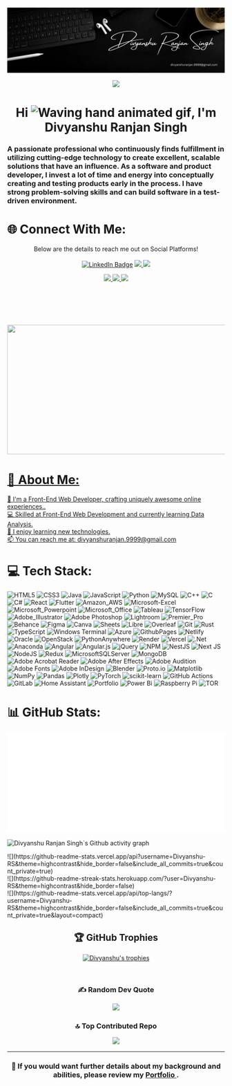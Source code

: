![logo](https://github.com/Divyanshu-RS/Divyanshu-RS/blob/main/Divyanshu%20Banner%20For%20Github.gif)
<p align="center"><img src="https://user-images.githubusercontent.com/74038190/226190894-18e959ba-d458-4a94-ac44-790190f2a947.gif" width="250"/></p>
<p align="center">

<h1 align="center"> Hi  <img src="https://raw.githubusercontent.com/nixin72/nixin72/master/wave.gif" 
         alt="Waving hand animated gif"
         height="45"
         width="45" />, I'm Divyanshu Ranjan Singh   </h1>
         
<p align="center">       
<h3> A passionate professional who continuously finds fulfillment in utilizing cutting-edge technology to create excellent, scalable solutions that have an influence. As a software and product developer, I invest a lot of time and energy into conceptually creating and testing products early in the process. I have strong problem-solving skills and can build software in a test-driven environment.</h3>
</p>

# 🌐 Connect With Me:
<p align="center"
<h4>Below are the details to reach me out on Social Platforms!</h4>
<br>
<br>
<a href="https://www.linkedin.com/in/divyanshu-ranjan-singh/"><img src="https://img.shields.io/badge/LinkedIn-blue?style=for-the-badge&logo=linkedin&logoColor=white" alt="LinkedIn Badge"></a> 
                  <a href="https://divyanshu0212.github.io/Divyanshu_Ranjan_Singh.github.io/"><img src="https://img.shields.io/badge/website-000000?style=for-the-badge&logo=About.me&logoColor=white"</a> 
         <a href="https://x.com/DivyanshuRS999?s=09"><img src="https://img.shields.io/badge/Twitter-1DA1F2?style=for-the-badge&logo=twitter&logoColor=white"</a>
</p>

 <p align="center"> 
 <a href="https://discord.com/users/1052578489401868321"><img src="https://img.shields.io/badge/Discord-7289DA?style=for-the-badge&logo=discord&logoColor=white"</a>
 <a href="https://leetcode.com/u/Divyanshu0212/"><img src="https://img.shields.io/badge/-LeetCode-FFA116?style=for-the-badge&logo=LeetCode&logoColor=black"</a>
<a href="https://www.behance.net/ranjancinema"><img src="https://img.shields.io/badge/-Behance-blue?style=for-the-badge&logo=behance&logoColor=white"</a>
 </p>
<br> 
<br>
<p align="center"><img src="https://komarev.com/ghpvc/?username=Divyanshu-RS&style=flat-square&color=blue" alt=""></p>

<h5 align="center">
<p align="center"><img src="https://media.giphy.com/media/dWesBcTLavkZuG35MI/giphy.gif" width="600" height="300"  /></p>
         
         
#  💫 About Me:
🔭 I'm a Front-End Web Developer, crafting uniquely awesome online experiences..<br>💻 Skilled at Front-End Web Development and currently learning Data Analysis.<br>🌱 I enjoy learning new technologies.<br>📫 You can reach me at: divyanshuranjan.9999@gmail.com 
 

# 💻 Tech Stack:
![HTML5](https://img.shields.io/badge/html5-%23E34F26.svg?style=for-the-badge&logo=html5&logoColor=white)  ![CSS3](https://img.shields.io/badge/css3-%231572B6.svg?style=for-the-badge&logo=css3&logoColor=white)  ![Java](https://img.shields.io/badge/java-%23ED8B00.svg?style=for-the-badge&logo=java&logoColor=white) ![JavaScript](https://img.shields.io/badge/javascript-%23323330.svg?style=for-the-badge&logo=javascript&logoColor=%23F7DF1E) ![Python](https://img.shields.io/badge/python-3670A0?style=for-the-badge&logo=python&logoColor=ffdd54) ![MySQL](https://img.shields.io/badge/MySQL-00000F?style=for-the-badge&logo=mysql&logoColor=white)  ![C++](https://img.shields.io/badge/C%2B%2B-00599C?style=for-the-badge&logo=c%2B%2B&logoColor=white) ![C](https://img.shields.io/badge/c-%2300599C.svg?style=for-the-badge&logo=c&logoColor=white) ![C#](https://img.shields.io/badge/C%23-239120?style=for-the-badge&logo=c-sharp&logoColor=white) ![React](https://img.shields.io/badge/React-20232A?style=for-the-badge&logo=react&logoColor=61DAFB) ![Flutter](https://img.shields.io/badge/Flutter-02569B?style=for-the-badge&logo=flutter&logoColor=white) ![Amazon_AWS](https://img.shields.io/badge/Amazon_AWS-232F3E?style=for-the-badge&logo=amazon-aws&logoColor=white) ![Microsoft-Excel](https://img.shields.io/badge/Microsoft_Excel-217346?style=for-the-badge&logo=microsoft-excel&logoColor=white) ![Microsoft_Powerpoint](https://img.shields.io/badge/Microsoft_PowerPoint-B7472A?style=for-the-badge&logo=microsoft-powerpoint&logoColor=white) ![Microsoft_Office](https://img.shields.io/badge/Microsoft_Office-D83B01?style=for-the-badge&logo=microsoft-office&logoColor=white) ![Tableau](https://img.shields.io/badge/Tableau-E97627?style=for-the-badge&logo=Tableau&logoColor=white) ![TensorFlow](https://img.shields.io/badge/TensorFlow-FF6F00?style=for-the-badge&logo=tensorflow&logoColor=white) ![Adobe_Illustrator](https://img.shields.io/badge/Adobe%20Illustrator-FF9A00?style=for-the-badge&logo=adobe%20illustrator&logoColor=white) ![Adobe Photoshop](https://img.shields.io/badge/adobephotoshop-%2331A8FF.svg?style=for-the-badge&logo=adobephotoshop&logoColor=white) ![Lightroom](https://img.shields.io/badge/Adobe%20Lightroom-31A8FF?style=for-the-badge&logo=Adobe%20Lightroom&logoColor=white) ![Premier_Pro](https://img.shields.io/badge/Adobe%20Premiere%20Pro-9999FF?style=for-the-badge&logo=Adobe%20Premiere%20Pro&logoColor=white) ![Behance](https://img.shields.io/badge/Behance-0054F7?style=for-the-badge&logo=behance&logoColor=white) ![Figma](https://img.shields.io/badge/Figma-F24E1E?style=for-the-badge&logo=figma&logoColor=white) ![Canva](https://img.shields.io/badge/Canva-%2300C4CC.svg?style=for-the-badge&logo=Canva&logoColor=white) ![Sheets](https://img.shields.io/badge/Google%20Sheets-34A853?style=for-the-badge&logo=google-sheets&logoColor=white) ![Libre](https://img.shields.io/badge/LibreOffice-18A303?style=for-the-badge&logo=LibreOffice&logoColor=white) ![Overleaf](https://img.shields.io/badge/Overleaf-47A141?style=for-the-badge&logo=Overleaf&logoColor=white) ![Git](https://img.shields.io/badge/GIT-E44C30?style=for-the-badge&logo=git&logoColor=white) ![Rust](https://img.shields.io/badge/rust-%23000000.svg?style=for-the-badge&logo=rust&logoColor=white) ![TypeScript](https://img.shields.io/badge/typescript-%23007ACC.svg?style=for-the-badge&logo=typescript&logoColor=white) ![Windows Terminal](https://img.shields.io/badge/Windows%20Terminal-%234D4D4D.svg?style=for-the-badge&logo=windows-terminal&logoColor=white) ![Azure](https://img.shields.io/badge/azure-%230072C6.svg?style=for-the-badge&logo=microsoftazure&logoColor=white) ![GithubPages](https://img.shields.io/badge/github%20pages-121013?style=for-the-badge&logo=github&logoColor=white) ![Netlify](https://img.shields.io/badge/netlify-%23000000.svg?style=for-the-badge&logo=netlify&logoColor=#00C7B7) ![Oracle](https://img.shields.io/badge/Oracle-F80000?style=for-the-badge&logo=oracle&logoColor=white) ![OpenStack](https://img.shields.io/badge/Openstack-%23f01742.svg?style=for-the-badge&logo=openstack&logoColor=white) ![PythonAnywhere](https://img.shields.io/badge/pythonanywhere-%232F9FD7.svg?style=for-the-badge&logo=pythonanywhere&logoColor=151515) ![Render](https://img.shields.io/badge/Render-%46E3B7.svg?style=for-the-badge&logo=render&logoColor=white) ![Vercel](https://img.shields.io/badge/vercel-%23000000.svg?style=for-the-badge&logo=vercel&logoColor=white) ![.Net](https://img.shields.io/badge/.NET-5C2D91?style=for-the-badge&logo=.net&logoColor=white) ![Anaconda](https://img.shields.io/badge/Anaconda-%2344A833.svg?style=for-the-badge&logo=anaconda&logoColor=white) ![Angular](https://img.shields.io/badge/angular-%23DD0031.svg?style=for-the-badge&logo=angular&logoColor=white) ![Angular.js](https://img.shields.io/badge/angular.js-%23E23237.svg?style=for-the-badge&logo=angularjs&logoColor=white) ![jQuery](https://img.shields.io/badge/jquery-%230769AD.svg?style=for-the-badge&logo=jquery&logoColor=white) ![NPM](https://img.shields.io/badge/NPM-%23CB3837.svg?style=for-the-badge&logo=npm&logoColor=white) ![NestJS](https://img.shields.io/badge/nestjs-%23E0234E.svg?style=for-the-badge&logo=nestjs&logoColor=white) ![Next JS](https://img.shields.io/badge/Next-black?style=for-the-badge&logo=next.js&logoColor=white) ![NodeJS](https://img.shields.io/badge/node.js-6DA55F?style=for-the-badge&logo=node.js&logoColor=white) ![Redux](https://img.shields.io/badge/redux-%23593d88.svg?style=for-the-badge&logo=redux&logoColor=white) ![MicrosoftSQLServer](https://img.shields.io/badge/Microsoft%20SQL%20Server-CC2927?style=for-the-badge&logo=microsoft%20sql%20server&logoColor=white) ![MongoDB](https://img.shields.io/badge/MongoDB-%234ea94b.svg?style=for-the-badge&logo=mongodb&logoColor=white) ![Adobe Acrobat Reader](https://img.shields.io/badge/Adobe%20Acrobat%20Reader-EC1C24.svg?style=for-the-badge&logo=Adobe%20Acrobat%20Reader&logoColor=white) ![Adobe After Effects](https://img.shields.io/badge/Adobe%20After%20Effects-9999FF.svg?style=for-the-badge&logo=Adobe%20After%20Effects&logoColor=white) ![Adobe Audition](https://img.shields.io/badge/Adobe%20Audition-9999FF.svg?style=for-the-badge&logo=Adobe%20Audition&logoColor=white) ![Adobe Fonts](https://img.shields.io/badge/Adobe%20Fonts-000B1D.svg?style=for-the-badge&logo=Adobe%20Fonts&logoColor=white) ![Adobe InDesign](https://img.shields.io/badge/Adobe%20InDesign-49021F?style=for-the-badge&logo=adobeindesign&logoColor=FF3366) ![Blender](https://img.shields.io/badge/blender-%23F5792A.svg?style=for-the-badge&logo=blender&logoColor=white) ![Proto.io](https://img.shields.io/badge/Proto.io-161637?style=for-the-badge&logo=proto.io&logoColor=00e5ff) ![Matplotlib](https://img.shields.io/badge/Matplotlib-%23ffffff.svg?style=for-the-badge&logo=Matplotlib&logoColor=black) ![NumPy](https://img.shields.io/badge/numpy-%23013243.svg?style=for-the-badge&logo=numpy&logoColor=white) ![Pandas](https://img.shields.io/badge/pandas-%23150458.svg?style=for-the-badge&logo=pandas&logoColor=white) ![Plotly](https://img.shields.io/badge/Plotly-%233F4F75.svg?style=for-the-badge&logo=plotly&logoColor=white) ![PyTorch](https://img.shields.io/badge/PyTorch-%23EE4C2C.svg?style=for-the-badge&logo=PyTorch&logoColor=white) ![scikit-learn](https://img.shields.io/badge/scikit--learn-%23F7931E.svg?style=for-the-badge&logo=scikit-learn&logoColor=white) ![GitHub Actions](https://img.shields.io/badge/github%20actions-%232671E5.svg?style=for-the-badge&logo=githubactions&logoColor=white) ![GitLab](https://img.shields.io/badge/gitlab-%23181717.svg?style=for-the-badge&logo=gitlab&logoColor=white) ![Home Assistant](https://img.shields.io/badge/home%20assistant-%2341BDF5.svg?style=for-the-badge&logo=home-assistant&logoColor=white) ![Portfolio](https://img.shields.io/badge/Portfolio-%23000000.svg?style=for-the-badge&logo=firefox&logoColor=#FF7139) ![Power Bi](https://img.shields.io/badge/power_bi-F2C811?style=for-the-badge&logo=powerbi&logoColor=black) ![Raspberry Pi](https://img.shields.io/badge/-RaspberryPi-C51A4A?style=for-the-badge&logo=Raspberry-Pi) ![TOR](https://img.shields.io/badge/tor-%237E4798.svg?style=for-the-badge&logo=tor-project&logoColor=white)

# 📊 GitHub Stats:
<p align="center"><img src="https://github.com/Divyanshu-RS/Divyanshu-RS/blob/main/metrics.plugin.isocalendar.svg"width="1500"/></p>

![Divyanshu Ranjan Singh`s Github activity graph](https://github-readme-activity-graph.vercel.app/graph?username=Divyanshu-RS&theme=github-compact&area=true&bg_color=ffff&color=000)
<br>
<div align="centre">
![](https://github-readme-stats.vercel.app/api?username=Divyanshu-RS&theme=highcontrast&hide_border=false&include_all_commits=true&count_private=true)<br/>
![](https://github-readme-streak-stats.herokuapp.com/?user=Divyanshu-RS&theme=highcontrast&hide_border=false)<br/>
![](https://github-readme-stats.vercel.app/api/top-langs/?username=Divyanshu-RS&theme=highcontrast&hide_border=false&include_all_commits=true&count_private=true&layout=compact)
</div>

<div align="center">


## 🏆 GitHub Trophies
<p align="center"> <a href="https://github.com/ryo-ma/github-profile-trophy"><img src="https://github-profile-trophy.vercel.app/?username=Divyanshu-RS&theme=darkhub&no-frame=true&no-bg=true" alt= "Divyanshu's trophies" /></a> </p>
<br>

### ✍️ Random Dev Quote
![](https://quotes-github-readme.vercel.app/api?type=horizontal&theme=radical)



### 🔝 Top Contributed Repo
![](https://github-contributor-stats.vercel.app/api?username=Divyanshu-RS&limit=5&theme=dark&combine_all_yearly_contributions=true)

---

<h3> 📄  If you would want further details about my background and abilities, please review my <a href="https://divyanshu0212.github.io/Divyanshu_Ranjan_Singh.github.io/"> Portfolio </a> .</h3>

</div>




